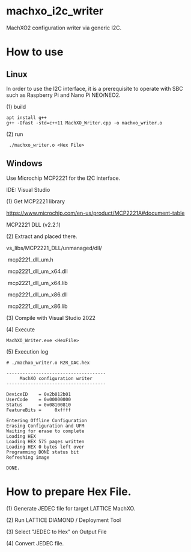 # machxo_i2c_writer
MachXO2 configuration writer via generic I2C.



# How to use

## Linux

In order to use the I2C interface, it is a prerequisite to operate with SBC such as Raspberry Pi and Nano Pi NEO/NEO2.



(1) build

```
apt install g++
g++ -Ofast -std=c++11 MachXO_Writer.cpp -o machxo_writer.o
```



(2) run

```
 ./machxo_writer.o <Hex File>
```



## Windows
Use Microchip MCP2221 for the I2C interface.

IDE: Visual Studio



(1) Get MCP2221 library

https://www.microchip.com/en-us/product/MCP2221A#document-table

MCP2221 DLL (v2.2.1)



(2) Extract and placed there.

vs\_libs/MCP2221_DLL/unmanaged/dll/

​	mcp2221_dll_um.h

​	mcp2221_dll_um_x64.dll

​	mcp2221_dll_um_x64.lib

​	mcp2221_dll_um_x86.dll

​	mcp2221_dll_um_x86.lib



(3) Compile with Visual Studio 2022



(4) Execute

```
MachXO_Writer.exe <HexFile>
```



(5) Execution log

```
# ./machxo_writer.o R2R_DAC.hex

-------------------------------------
     MachXO configuration writer
-------------------------------------

DeviceID    = 0x2b012b01
UserCode    = 0x00000000
Status      = 0x08100810
FeatureBits =     0xffff

Entering Offline Configuration
Erasing Configuration and UFM
Waiting for erase to complete
Loading HEX
Loading HEX 575 pages written
Loading HEX 0 bytes left over
Programming DONE status bit
Refreshing image

DONE.
```





# How to prepare Hex File.



(1) Generate JEDEC file for target LATTICE MachXO.

(2) Run LATTICE DIAMOND / Deployment Tool

(3) Select "JEDEC to Hex" on Output File

(4) Convert JEDEC file.







